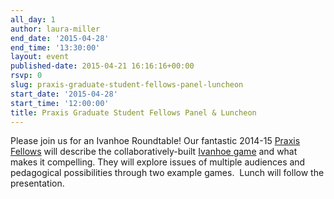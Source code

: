 ```yaml
---
all_day: 1
author: laura-miller
end_date: '2015-04-28'
end_time: '13:30:00'
layout: event
published-date: 2015-04-21 16:16:16+00:00
rsvp: 0
slug: praxis-graduate-student-fellows-panel-luncheon
start_date: '2015-04-28'
start_time: '12:00:00'
title: Praxis Graduate Student Fellows Panel & Luncheon
---
```


Please join us for an Ivanhoe Roundtable! Our fantastic 2014-15 [Praxis Fellows](http://scholarslab.org/graduate-fellowships/) will describe the collaboratively-built [Ivanhoe game](http://ivanhoe.scholarslab.org/) and what makes it compelling. They will explore issues of multiple audiences and pedagogical possibilities through two example games.  Lunch will follow the presentation.
